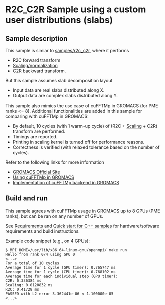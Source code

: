 # R2C_C2R Sample using a custom user distributions (slabs)
## Sample description
This sample is simiar to [samples/r2c_c2r](../r2c_c2r/README.md), where it performs
- R2C forward transform
- [Scaling/normalization](../common/README.md)
- C2R backward transform.

But this sample assumes slab decomposition layout
- Input data are real slabs distributed along X. 
- Output data are complex slabs distributed along Y.

This sample also mimics the use case of cuFFTMp in GROMACS (for PME ranks <= 8).
Additional functionalities are added in this sample for comparing with cuFFTMp in GROMACS:
- By default, 10 cycles (with 1 warm-up cycle) of (R2C + [Scaling](../common/README.md) + C2R) transform are performed.
- Timings are reported.
- Printing in scaling kernel is turned off for performance reasons.
- Correctness is verified (with relaxed tolerance based on the number of cycles).

Refer to the following links for more information
- [GROMACS Official Site](https://www.gromacs.org/)
- [Using cuFFTMp in GROMACS](https://manual.gromacs.org/nightly/install-guide/index.html#using-cufftmp)
- [Implementation of cuFFTMp backend in GROMACS](https://github.com/gromacs/gromacs/blob/main/src/gromacs/fft/gpu_3dfft_cufftmp.cpp#L110)


## Build and run

This sample agrees with cuFFTMp usage in GROMACS up to 8 GPUs (PME ranks), but can be ran on any number of GPUs.

See [Requirements](../../README.md) and [Quick start for C++ samples](../../README.md) for hardware/software requirements and build instructions.

Example code snippet (e.g., on 4 GPUs):
```
$ MPI_HOME=/usr/lib/x86_64-linux-gnu/openmpi/ make run
Hello from rank 0/4 using GPU 0
<...>
For a total of 10 cycles
Average time for 1 cycle (GPU timer): 0.765747 ms
Average time for 1 cycle (CPU timer): 0.768102 ms
Average time for each individual step (GPU timer):
C2R: 0.336384 ms
Scaling: 0.0120832 ms
R2C: 0.41728 ms
PASSED with L2 error 3.362441e-06 < 1.100000e-05
<...>
```

